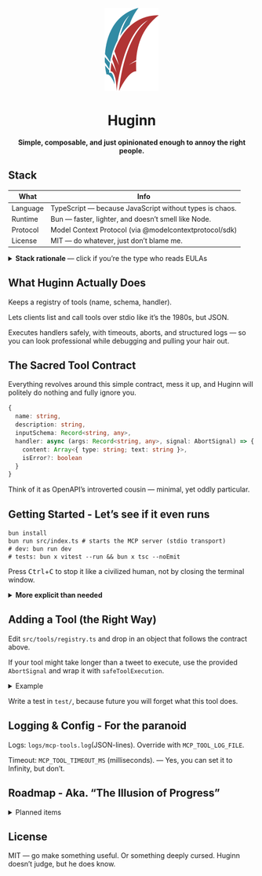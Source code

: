 <div align="center">

![huginn](./huginn.svg)

<h1>
Huginn
</h1>

**Simple, composable, and just opinionated enough to annoy the right people.**

</div>


## Stack
| What     | Info                                                    |
| -------- | ------------------------------------------------------- |
| Language | TypeScript — because JavaScript without types is chaos. |
| Runtime  | Bun — faster, lighter, and doesn’t smell like Node.     |
| Protocol | Model Context Protocol (via @modelcontextprotocol/sdk)  |
| License  | MIT — do whatever, just don’t blame me.                 |

<details> <summary>
<strong>
Stack rationale
</strong>
 — click if you’re the type who reads EULAs
</summary>

Bun — because startup time shouldn’t be measured in coffee breaks.

TypeScript — your future self deserves better than `undefined is not a function [object object]`.

`@modelcontextprotocol/sdk` — because reinventing protocols is for those who hate finishing projects.

</details>

## What Huginn Actually Does

Keeps a registry of tools (name, schema, handler).

Lets clients list and call tools over stdio like it’s the 1980s, but JSON.

Executes handlers safely, with timeouts, aborts, and structured logs — so you can look professional while debugging and pulling your hair out.

## The Sacred Tool Contract

Everything revolves around this simple contract, mess it up, and Huginn will politely do nothing and fully ignore you.

```ts
{
  name: string,
  description: string,
  inputSchema: Record<string, any>,
  handler: async (args: Record<string, any>, signal: AbortSignal) => {
    content: Array<{ type: string; text: string }>,
    isError?: boolean
  }
}
```

Think of it as OpenAPI’s introverted cousin — minimal, yet oddly particular.

## Getting Started - Let’s see if it even runs

```shell
bun install
bun run src/index.ts # starts the MCP server (stdio transport)
# dev: bun run dev
# tests: bun x vitest --run && bun x tsc --noEmit
```

Press <kbd>Ctrl</kbd>+<kbd>C</kbd> to stop it like a civilized human, not by closing the terminal window.

<details>
<summary>
<strong>
More explicit than needed
</strong>
</summary>

# install
bun install

# start

```fish
bun run src/index.ts
```

# run tests

```
bun x vitest --run
bun x tsc --noEmit
```

</details>

## Adding a Tool (the Right Way)

Edit `src/tools/registry.ts` and drop in an object that follows the contract above.

If your tool might take longer than a tweet to execute, use the provided `AbortSignal` and wrap it with `safeToolExecution`.

<details>
<summary>
Example
</summary>

```ts
// src/tools/registry.ts
{
  name: 'my_tool',
  description: 'Echo text back',
  inputSchema: { type: 'object', properties: { text: { type: 'string' } }, required: ['text'] },
  handler: async (args, signal) => ({
    content: [{ type: 'text', text: `You sent: ${String(args.text)}` }]
  })
}
```
</details>

Write a test in `test/`, because future you will forget what this tool does.

## Logging & Config - For the paranoid

Logs: `logs/mcp-tools.log`(JSON-lines). Override with `MCP_TOOL_LOG_FILE`.

Timeout: `MCP_TOOL_TIMEOUT_MS` (milliseconds).
— Yes, you can set it to Infinity, but don’t.

## Roadmap - Aka. “The Illusion of Progress”
<details> <summary>Planned items</summary>

Minimal example MCP client (stdio) demonstrating ListTools + CallTool flows.

More example tools, plus E2E tests for the one person who will actually run them.

</details>

## License

MIT — go make something useful. Or something deeply cursed.
Huginn doesn’t judge, but he does know.